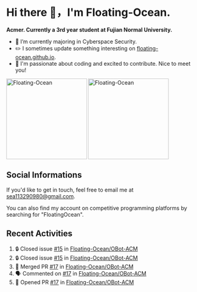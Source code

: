 # Hi there 👋，I'm Floating-Ocean.

**Acmer. Currently a 3rd year student at Fujian Normal University.**

- 🔭 I’m currently majoring in Cyberspace Security.
- ✏️ I sometimes update something interesting on [floating-ocean.github.io](https://floating-ocean.github.io/).
- 👯 I'm passionate about coding and excited to contribute. Nice to meet you!

<p><img align="left" height="212" src="https://readme-stats-eta-flame.vercel.app/api/top-langs?username=Floating-Ocean&show_icons=true&locale=en&layout=donut&&hide=html&border_radius=16" alt="Floating-Ocean" /></p>

<p><img align="center" height="212" src="https://readme-stats-eta-flame.vercel.app/api?username=Floating-Ocean&show_icons=true&locale=en&exclude_repo=Floating-Ocean.github.io&border_radius=16&rank_icon=github&show=reviews" alt="Floating-Ocean" /></p>

## Social Informations

If you'd like to get in touch, feel free to email me at [sea113290980@gmail.com](mailto:sea113290980@gmail.com).

You can also find my account on competitive programming platforms by searching for "FloatingOcean".

## Recent Activities
<!--START_SECTION:activity-->
1. 🔒 Closed issue [#15](https://github.com/Floating-Ocean/OBot-ACM/issues/15) in [Floating-Ocean/OBot-ACM](https://github.com/Floating-Ocean/OBot-ACM)
2. 🔒 Closed issue [#15](https://github.com/Floating-Ocean/OBot-ACM/issues/15) in [Floating-Ocean/OBot-ACM](https://github.com/Floating-Ocean/OBot-ACM)
3. 🎉 Merged PR [#17](https://github.com/Floating-Ocean/OBot-ACM/pull/17) in [Floating-Ocean/OBot-ACM](https://github.com/Floating-Ocean/OBot-ACM)
4. 🗣 Commented on [#17](https://github.com/Floating-Ocean/OBot-ACM/pull/17#issuecomment-2816483843) in [Floating-Ocean/OBot-ACM](https://github.com/Floating-Ocean/OBot-ACM)
5. 💪 Opened PR [#17](https://github.com/Floating-Ocean/OBot-ACM/pull/17) in [Floating-Ocean/OBot-ACM](https://github.com/Floating-Ocean/OBot-ACM)
<!--END_SECTION:activity-->


